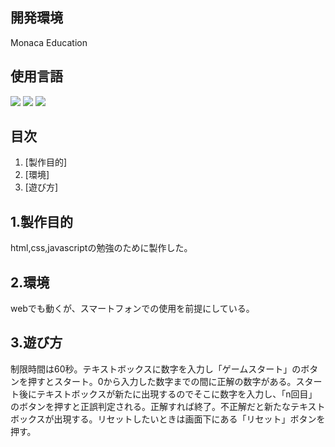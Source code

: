 <div id="top"></div>

## 開発環境

Monaca Education

## 使用言語

<img src="https://img.shields.io/badge/-Html5-E34F26.svg?logo=html5&style=plastic">
<img src="https://img.shields.io/badge/-Css3-1572B6.svg?logo=css3&style=plastic">
<img src="https://img.shields.io/badge/-Javascript-F7DF1E.svg?logo=javascript&style=plastic">

## 目次

1. [製作目的]
2. [環境]
3. [遊び方]

## 1.製作目的

html,css,javascriptの勉強のために製作した。

## 2.環境

webでも動くが、スマートフォンでの使用を前提にしている。

## 3.遊び方

制限時間は60秒。テキストボックスに数字を入力し「ゲームスタート」のボタンを押すとスタート。0から入力した数字までの間に正解の数字がある。スタート後にテキストボックスが新たに出現するのでそこに数字を入力し、「n回目」のボタンを押すと正誤判定される。正解すれば終了。不正解だと新たなテキストボックスが出現する。リセットしたいときは画面下にある「リセット」ボタンを押す。
